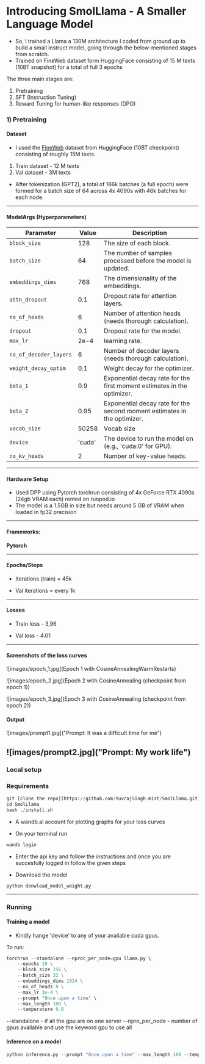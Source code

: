 
# Introducing SmolLlama - A Smaller Language Model 

- So, I trained a Llama a 130M architecture I coded from ground up to build a small instruct model, going through the below-mentioned stages from scratch.
- Trained on FineWeb dataset form HuggingFace consisting of 15 M texts (10BT snapshot) for a total of full 3 epochs

The three main stages are:

1) Pretraining
2) SFT (Instruction Tuning)
3) Reward Tuning for human-like responses (DPO)


 ### 1) Pretraining

#### Dataset

 - I used the [FineWeb](https://huggingface.co/datasets/HuggingFaceFW/fineweb?row=0) dataset from HuggingFace (10BT checkpoint) consisting of roughly 15M texts.

  1) Train dataset - 12 M texts
  2) Val dataset - 3M texts

- After tokenization (GPT2), a total of 186k batches (a full epoch) were formed for a batch size of 64 across 4x 4090s with 46k batches for each node.

---

####  ModelArgs (Hyperparameters)

| Parameter              | Value         | Description                                                                 |
|------------------------|---------------|-----------------------------------------------------------------------------|
| `block_size`           | 128           | The size of each block.                                                     |
| `batch_size`           | 64            | The number of samples processed before the model is updated.                |
| `embeddings_dims`      | 768           | The dimensionality of the embeddings.                                       |
| `attn_dropout`         | 0.1           | Dropout rate for attention layers.                                          |
| `no_of_heads`          | 6             | Number of attention heads (needs thorough calculation).                     |
| `dropout`              | 0.1           | Dropout rate for the model.                                                 |
| `max_lr`               | 2e-4         | learning rate.                                                      |
| `no_of_decoder_layers` | 6             | Number of decoder layers (needs thorough calculation).                      |
| `weight_decay_optim`   | 0.1           | Weight decay for the optimizer.                                             |
| `beta_1`               | 0.9           | Exponential decay rate for the first moment estimates in the optimizer.     |
| `beta_2`               | 0.95          | Exponential decay rate for the second moment estimates in the optimizer.    |
| `vocab_size`           | 50258         | Vocab size                                                                  |
| `device`               | 'cuda'        | The device to run the model on (e.g., 'cuda:0' for GPU).                    |
| `no_kv_heads`          | 2             | Number of key-value heads.                                                 
---
#### Hardware Setup

 - Used DPP using Pytorch torchrun consisting of 4x GeForce RTX 4090s (24gb VRAM each) rented on runpod.io
 - The model is a 1.5GB in size but needs around 5 GB of VRAM when loaded in fp32 precision
---

#### Frameworks:
**Pytorch**


--- 

#### Epochs/Steps
- Iterations (train) = 45k

- Val iterations = every 1k
---

#### Losses
- Train loss - 3,96

- Val loss - 4.01

---

#### Screenshots of the loss curves

![images/epoch_1.jpg](Epoch 1 with CosineAnnealingWarmRestarts)

![images/epoch_2.jpg](Epoch 2 with CosineAnnealing (checkpoint from epoch 1))

![images/epoch_3.jpg](Epoch 3 with CosineAnnealing (checkpoint from epoch 2))


#### Output

![images/prompt1.jpg]("Prompt: It was a difficult time for me")

![images/prompt2.jpg]("Prompt: My work life")
---

### Local setup


### Requirements



```python
git [clone the repo](https://github.com/YuvrajSingh-mist/SmolLlama.git)
cd SmolLlama
bash ./install.sh

```
- A wandb.ai account for plotting graphs for your loss curves

- On your terminal run
```python
wandb login
```

- Enter the api key and follow the instructions and once you are succesfully logged in follow the given steps


- Download the model

```python
python donwload_model_weight.py
```


---

### Running 


#### Training a model

- Kindly hange 'device' to any of your available cuda gpus.

To run:

```python
torchrun --standalone --nproc_per_node=gpu llama.py \   
    --epochs 10 \
    --block_size 256 \
    --batch_size 32 \
    --embeddings_dims 1024 \
    --no_of_heads 8 \
    --max_lr 3e-4 \
    --prompt "Once upon a time" \
    --max_length 100 \
    --temperature 0.8
```
--standalone - if all the gpu are on one server
--npro_per_node - number of gpus available and use the keyword gpu to use all

#### Inference on a model

```python 
python inference.py --prompt "Once upon a time" --max_length 100 --temperature 0.8 --repetition_penalty 1.5 
```


